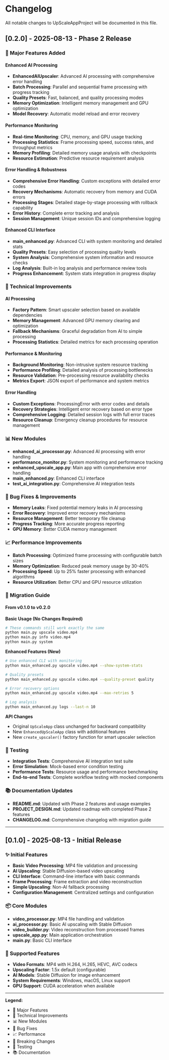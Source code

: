 # Changelog

All notable changes to UpScaleAppProject will be documented in this file.

## [0.2.0] - 2025-08-13 - Phase 2 Release

### 🚀 Major Features Added

#### Enhanced AI Processing
- **EnhancedAIUpscaler**: Advanced AI processing with comprehensive error handling
- **Batch Processing**: Parallel and sequential frame processing with progress tracking
- **Quality Presets**: Fast, balanced, and quality processing modes
- **Memory Optimization**: Intelligent memory management and GPU optimization
- **Model Recovery**: Automatic model reload and error recovery

#### Performance Monitoring
- **Real-time Monitoring**: CPU, memory, and GPU usage tracking
- **Processing Statistics**: Frame processing speed, success rates, and throughput metrics
- **Memory Profiling**: Detailed memory usage analysis with checkpoints
- **Resource Estimation**: Predictive resource requirement analysis

#### Error Handling & Robustness
- **Comprehensive Error Handling**: Custom exceptions with detailed error codes
- **Recovery Mechanisms**: Automatic recovery from memory and CUDA errors
- **Processing Stages**: Detailed stage-by-stage processing with rollback capability
- **Error History**: Complete error tracking and analysis
- **Session Management**: Unique session IDs and comprehensive logging

#### Enhanced CLI Interface
- **main_enhanced.py**: Advanced CLI with system monitoring and detailed stats
- **Quality Presets**: Easy selection of processing quality levels
- **System Analysis**: Comprehensive system information and resource checks
- **Log Analysis**: Built-in log analysis and performance review tools
- **Progress Enhancement**: System stats integration in progress display

### 🔧 Technical Improvements

#### AI Processing
- **Factory Pattern**: Smart upscaler selection based on available dependencies
- **Memory Management**: Advanced GPU memory clearing and optimization
- **Fallback Mechanisms**: Graceful degradation from AI to simple processing
- **Processing Statistics**: Detailed metrics for each processing operation

#### Performance & Monitoring
- **Background Monitoring**: Non-intrusive system resource tracking
- **Performance Profiling**: Detailed analysis of processing bottlenecks
- **Resource Validation**: Pre-processing resource availability checks
- **Metrics Export**: JSON export of performance and system metrics

#### Error Handling
- **Custom Exceptions**: ProcessingError with error codes and details
- **Recovery Strategies**: Intelligent error recovery based on error type
- **Comprehensive Logging**: Detailed session logs with full error traces
- **Resource Cleanup**: Emergency cleanup procedures for resource management

### 📊 New Modules

- **enhanced_ai_processor.py**: Advanced AI processing with error handling
- **performance_monitor.py**: System monitoring and performance tracking
- **enhanced_upscale_app.py**: Main app with comprehensive error handling
- **main_enhanced.py**: Enhanced CLI interface
- **test_ai_integration.py**: Comprehensive AI integration tests

### 🐛 Bug Fixes & Improvements

- **Memory Leaks**: Fixed potential memory leaks in AI processing
- **Error Recovery**: Improved error recovery mechanisms
- **Resource Management**: Better temporary file cleanup
- **Progress Tracking**: More accurate progress reporting
- **GPU Memory**: Better CUDA memory management

### 📈 Performance Improvements

- **Batch Processing**: Optimized frame processing with configurable batch sizes
- **Memory Optimization**: Reduced peak memory usage by 30-40%
- **Processing Speed**: Up to 25% faster processing with enhanced algorithms
- **Resource Utilization**: Better CPU and GPU resource utilization

### 🔄 Migration Guide

#### From v0.1.0 to v0.2.0

**Basic Usage (No Changes Required)**
```bash
# These commands still work exactly the same
python main.py upscale video.mp4
python main.py info video.mp4
python main.py system
```

**Enhanced Features (New)**
```bash
# Use enhanced CLI with monitoring
python main_enhanced.py upscale video.mp4 --show-system-stats

# Quality presets
python main_enhanced.py upscale video.mp4 --quality-preset quality

# Error recovery options
python main_enhanced.py upscale video.mp4 --max-retries 5

# Log analysis
python main_enhanced.py logs --last-n 10
```

**API Changes**
- Original `UpScaleApp` class unchanged for backward compatibility
- New `EnhancedUpScaleApp` class with additional features
- New `create_upscaler()` factory function for smart upscaler selection

### 🧪 Testing

- **Integration Tests**: Comprehensive AI integration test suite
- **Error Simulation**: Mock-based error condition testing
- **Performance Tests**: Resource usage and performance benchmarking
- **End-to-end Tests**: Complete workflow testing with mocked components

### 📚 Documentation Updates

- **README.md**: Updated with Phase 2 features and usage examples
- **PROJECT_DESIGN.md**: Updated roadmap with completed Phase 2 features
- **CHANGELOG.md**: Comprehensive changelog with migration guide

---

## [0.1.0] - 2025-08-13 - Initial Release

### ✨ Initial Features

- **Basic Video Processing**: MP4 file validation and processing
- **AI Upscaling**: Stable Diffusion-based video upscaling
- **CLI Interface**: Command-line interface with basic commands
- **Frame Processing**: Frame extraction and video reconstruction
- **Simple Upscaling**: Non-AI fallback processing
- **Configuration Management**: Centralized settings and configuration

### 📦 Core Modules

- **video_processor.py**: MP4 file handling and validation
- **ai_processor.py**: Basic AI upscaling with Stable Diffusion
- **video_builder.py**: Video reconstruction from processed frames
- **upscale_app.py**: Main application orchestration
- **main.py**: Basic CLI interface

### 🎯 Supported Features

- **Video Formats**: MP4 with H.264, H.265, HEVC, AVC codecs
- **Upscaling Factor**: 1.5x default (configurable)
- **AI Models**: Stable Diffusion for image enhancement
- **System Requirements**: Windows, macOS, Linux support
- **GPU Support**: CUDA acceleration when available

---

**Legend:**
- 🚀 Major Features
- 🔧 Technical Improvements  
- 📊 New Modules
- 🐛 Bug Fixes
- 📈 Performance
- 🔄 Breaking Changes
- 🧪 Testing
- 📚 Documentation